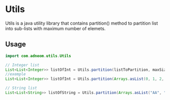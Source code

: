 # Utils

Utils is a java utility library that contains partition() method to partition list into sub-lists with maximum number of elemets.

## Usage


```java
import com.adneom.utils.Utils

// Integer list
List<List<Integer>> listOfInt = Utils.partition(listToPartition, maxSize);
//exemple
List<List<Integer>> listOfInt = Utils.partition(Arrays.asList(0, 1, 2, 3, 4, 5, 6, 7), 4);

// String list
List<List<String>> listOfString = Utils.partition(Arrays.asList("AA", "BB", "CC"), 2);
```
